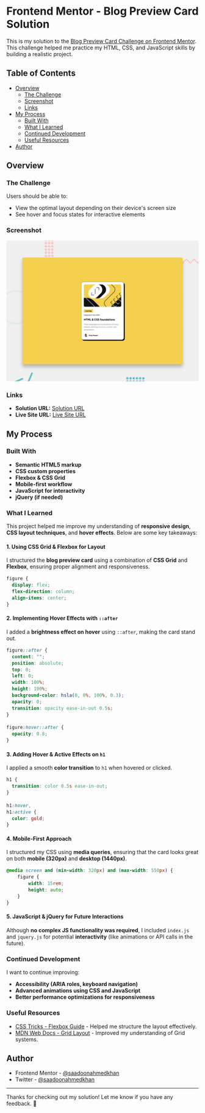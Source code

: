 # Frontend Mentor - Blog Preview Card Solution

This is my solution to the [Blog Preview Card Challenge on Frontend Mentor](https://www.frontendmentor.io/challenges/blog-preview-card-ckPaj01IcS). This challenge helped me practice my HTML, CSS, and JavaScript skills by building a realistic project.

## Table of Contents

- [Overview](#overview)
  - [The Challenge](#the-challenge)
  - [Screenshot](#screenshot)
  - [Links](#links)
- [My Process](#my-process)
  - [Built With](#built-with)
  - [What I Learned](#what-i-learned)
  - [Continued Development](#continued-development)
  - [Useful Resources](#useful-resources)
- [Author](#author)

## Overview

### The Challenge

Users should be able to:

- View the optimal layout depending on their device's screen size
- See hover and focus states for interactive elements

### Screenshot

![Design preview for the Blog Preview Card](./preview.jpg)

### Links

- **Solution URL:** [Solution URL](https://github.com/saadoonahmedkhan/blog-preview-card-main)
- **Live Site URL:** [Live Site URL](https://saadoonahmedkhan.github.io/blog-preview-card-main/)

## My Process

### Built With

- **Semantic HTML5 markup**
- **CSS custom properties**
- **Flexbox & CSS Grid**
- **Mobile-first workflow**
- **JavaScript for interactivity**
- **jQuery (if needed)**

### What I Learned

This project helped me improve my understanding of **responsive design**, **CSS layout techniques**, and **hover effects**. Below are some key takeaways:

#### **1. Using CSS Grid & Flexbox for Layout**
I structured the **blog preview card** using a combination of **CSS Grid** and **Flexbox**, ensuring proper alignment and responsiveness.

```css
figure {
  display: flex;
  flex-direction: column;
  align-items: center;
}
```

#### **2. Implementing Hover Effects with `::after`**
I added a **brightness effect on hover** using `::after`, making the card stand out.

```css
figure::after {
  content: "";
  position: absolute;
  top: 0;
  left: 0;
  width: 100%;
  height: 100%;
  background-color: hsla(0, 0%, 100%, 0.3);
  opacity: 0;
  transition: opacity ease-in-out 0.5s;
}

figure:hover::after {
  opacity: 0.8;
}
```

#### **3. Adding Hover & Active Effects on `h1`**
I applied a smooth **color transition** to `h1` when hovered or clicked.

```css
h1 {
  transition: color 0.5s ease-in-out;
}

h1:hover,
h1:active {
  color: gold;
}
```

#### **4. Mobile-First Approach**
I structured my CSS using **media queries**, ensuring that the card looks great on both **mobile (320px)** and **desktop (1440px)**.

```css
@media screen and (min-width: 320px) and (max-width: 550px) {
    figure {
        width: 15rem;
        height: auto;
    }
}
```

#### **5. JavaScript & jQuery for Future Interactions**
Although **no complex JS functionality was required**, I included `index.js` and `jquery.js` for potential **interactivity** (like animations or API calls in the future).

### Continued Development

I want to continue improving:
- **Accessibility (ARIA roles, keyboard navigation)**
- **Advanced animations using CSS and JavaScript**
- **Better performance optimizations for responsiveness**

### Useful Resources

- [CSS Tricks - Flexbox Guide](https://css-tricks.com/snippets/css/a-guide-to-flexbox/) - Helped me structure the layout effectively.
- [MDN Web Docs - Grid Layout](https://developer.mozilla.org/en-US/docs/Web/CSS/CSS_Grid_Layout) - Improved my understanding of Grid systems.

## Author

- Frontend Mentor - [@saadoonahmedkhan](https://www.frontendmentor.io/profile/saadoonahmedkhan)
- Twitter - [@saadoonahmedkhan](https://www.twitter.com/saadoonahmedkhan)

---

Thanks for checking out my solution! Let me know if you have any feedback. 🚀

